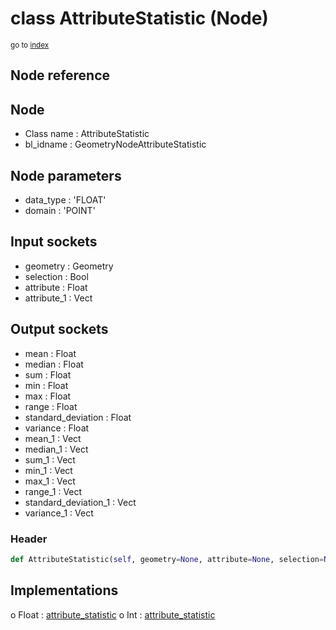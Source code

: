 # class AttributeStatistic (Node)

<sub>go to [index](/docs/index.md)</sub>

## Node reference

Node
----
 - Class name : AttributeStatistic
 - bl_idname : GeometryNodeAttributeStatistic

Node parameters
---------------
 - data_type : 'FLOAT'
 - domain : 'POINT'

Input sockets
-------------
 - geometry : Geometry
 - selection : Bool
 - attribute : Float
 - attribute_1 : Vect

Output sockets
--------------
 - mean : Float
 - median : Float
 - sum : Float
 - min : Float
 - max : Float
 - range : Float
 - standard_deviation : Float
 - variance : Float
 - mean_1 : Vect
 - median_1 : Vect
 - sum_1 : Vect
 - min_1 : Vect
 - max_1 : Vect
 - range_1 : Vect
 - standard_deviation_1 : Vect
 - variance_1 : Vect

### Header

``` python
def AttributeStatistic(self, geometry=None, attribute=None, selection=None, data_type='FLOAT', domain='POINT', node_label=None, node_color=None):
```

## Implementations

o Float : [attribute_statistic](#attribute_statistic) 
o Int : [attribute_statistic](#attribute_statistic) 

